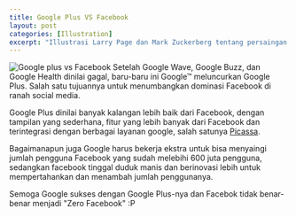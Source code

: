 ```yaml
---
title: Google Plus VS Facebook
layout: post
categories: [Illustration]
excerpt: "Illustrasi Larry Page dan Mark Zuckerberg tentang persaingan Facebook dan Google Plus di ranah jejaring sosial."
---
```


<img class="gambar" alt="Google plus vs Facebook" src="https://lh5.googleusercontent.com/-ZlONNxuyCtI/TjRtk6lBVsI/AAAAAAAAAJw/v1EQuUACvEw/gplus.png">
Setelah Google Wave, Google Buzz, dan Google Health dinilai gagal, baru-baru ini Google&trade; meluncurkan Google Plus. Salah satu tujuannya untuk menumbangkan dominasi Facebook di ranah social media.

Google Plus dinilai banyak kalangan lebih baik dari Facebook, dengan tampilan yang sederhana, fitur yang lebih banyak dari Facebook dan terintegrasi dengan berbagai layanan google, salah satunya [Picassa](https://picasaweb.google.com/).

Bagaimanapun juga Google harus bekerja ekstra untuk bisa menyaingi jumlah pengguna Facebook yang sudah melebihi 600 juta pengguna, sedangkan facebook tinggal duduk manis dan berinovasi lebih untuk mempertahankan dan menambah jumlah penggunanya.

Semoga Google sukses dengan Google Plus-nya dan Facebok tidak benar-benar menjadi "Zero Facebook" :P